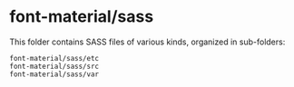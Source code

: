 # font-material/sass

This folder contains SASS files of various kinds, organized in sub-folders:

    font-material/sass/etc
    font-material/sass/src
    font-material/sass/var
